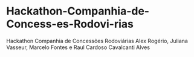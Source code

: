 # Hackathon-Companhia-de-Concess-es-Rodovi-rias
Hackathon Companhia de Concessões Rodoviárias
Alex Rogério, Juliana Vasseur, Marcelo Fontes e Raul Cardoso Cavalcanti Alves

